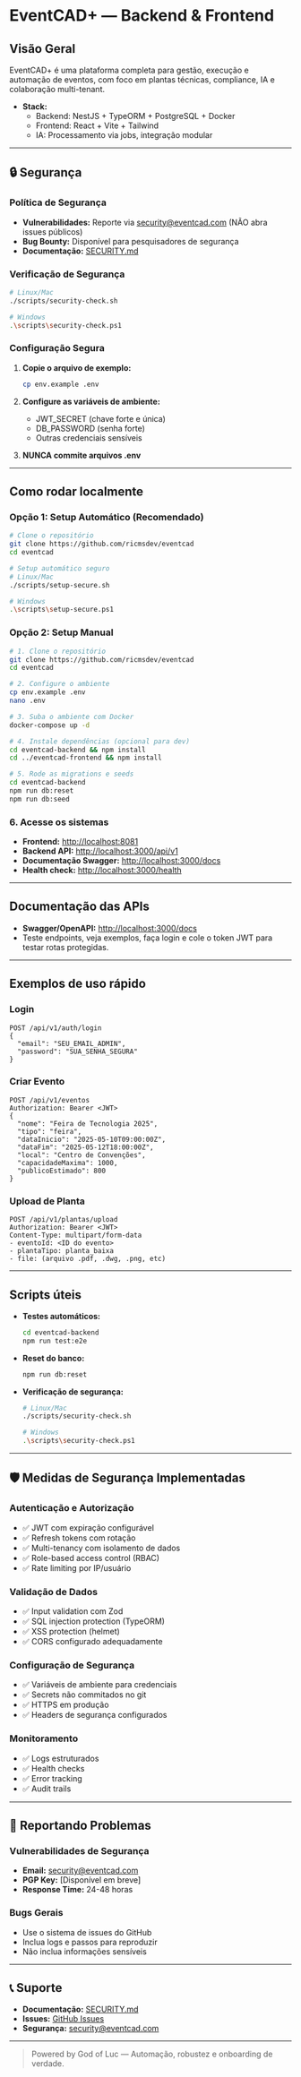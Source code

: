 # EventCAD+ — Backend & Frontend

## Visão Geral
EventCAD+ é uma plataforma completa para gestão, execução e automação de eventos, com foco em plantas técnicas, compliance, IA e colaboração multi-tenant.

- **Stack:**
  - Backend: NestJS + TypeORM + PostgreSQL + Docker
  - Frontend: React + Vite + Tailwind
  - IA: Processamento via jobs, integração modular

---

## 🔒 Segurança

### Política de Segurança
- **Vulnerabilidades:** Reporte via security@eventcad.com (NÃO abra issues públicos)
- **Bug Bounty:** Disponível para pesquisadores de segurança
- **Documentação:** [SECURITY.md](./SECURITY.md)

### Verificação de Segurança
```bash
# Linux/Mac
./scripts/security-check.sh

# Windows
.\scripts\security-check.ps1
```

### Configuração Segura
1. **Copie o arquivo de exemplo:**
   ```bash
   cp env.example .env
   ```

2. **Configure as variáveis de ambiente:**
   - JWT_SECRET (chave forte e única)
   - DB_PASSWORD (senha forte)
   - Outras credenciais sensíveis

3. **NUNCA commite arquivos .env**

---

## Como rodar localmente

### Opção 1: Setup Automático (Recomendado)
```sh
# Clone o repositório
git clone https://github.com/ricmsdev/eventcad
cd eventcad

# Setup automático seguro
# Linux/Mac
./scripts/setup-secure.sh

# Windows
.\scripts\setup-secure.ps1
```

### Opção 2: Setup Manual
```sh
# 1. Clone o repositório
git clone https://github.com/ricmsdev/eventcad
cd eventcad

# 2. Configure o ambiente
cp env.example .env
nano .env

# 3. Suba o ambiente com Docker
docker-compose up -d

# 4. Instale dependências (opcional para dev)
cd eventcad-backend && npm install
cd ../eventcad-frontend && npm install

# 5. Rode as migrations e seeds
cd eventcad-backend
npm run db:reset
npm run db:seed
```

### 6. Acesse os sistemas
- **Frontend:** [http://localhost:8081](http://localhost:8081)
- **Backend API:** [http://localhost:3000/api/v1](http://localhost:3000/api/v1)
- **Documentação Swagger:** [http://localhost:3000/docs](http://localhost:3000/docs)
- **Health check:** [http://localhost:3000/health](http://localhost:3000/health)

---

## Documentação das APIs
- **Swagger/OpenAPI:** [http://localhost:3000/docs](http://localhost:3000/docs)
- Teste endpoints, veja exemplos, faça login e cole o token JWT para testar rotas protegidas.

---

## Exemplos de uso rápido

### Login
```http
POST /api/v1/auth/login
{
  "email": "SEU_EMAIL_ADMIN",
  "password": "SUA_SENHA_SEGURA"
}
```

### Criar Evento
```http
POST /api/v1/eventos
Authorization: Bearer <JWT>
{
  "nome": "Feira de Tecnologia 2025",
  "tipo": "feira",
  "dataInicio": "2025-05-10T09:00:00Z",
  "dataFim": "2025-05-12T18:00:00Z",
  "local": "Centro de Convenções",
  "capacidadeMaxima": 1000,
  "publicoEstimado": 800
}
```

### Upload de Planta
```http
POST /api/v1/plantas/upload
Authorization: Bearer <JWT>
Content-Type: multipart/form-data
- eventoId: <ID do evento>
- plantaTipo: planta_baixa
- file: (arquivo .pdf, .dwg, .png, etc)
```

---

## Scripts úteis
- **Testes automáticos:**
  ```sh
  cd eventcad-backend
  npm run test:e2e
  ```
- **Reset do banco:**
  ```sh
  npm run db:reset
  ```
- **Verificação de segurança:**
  ```sh
  # Linux/Mac
  ./scripts/security-check.sh
  
  # Windows
  .\scripts\security-check.ps1
  ```

---

## 🛡️ Medidas de Segurança Implementadas

### Autenticação e Autorização
- ✅ JWT com expiração configurável
- ✅ Refresh tokens com rotação
- ✅ Multi-tenancy com isolamento de dados
- ✅ Role-based access control (RBAC)
- ✅ Rate limiting por IP/usuário

### Validação de Dados
- ✅ Input validation com Zod
- ✅ SQL injection protection (TypeORM)
- ✅ XSS protection (helmet)
- ✅ CORS configurado adequadamente

### Configuração de Segurança
- ✅ Variáveis de ambiente para credenciais
- ✅ Secrets não commitados no git
- ✅ HTTPS em produção
- ✅ Headers de segurança configurados

### Monitoramento
- ✅ Logs estruturados
- ✅ Health checks
- ✅ Error tracking
- ✅ Audit trails

---

## 🚨 Reportando Problemas

### Vulnerabilidades de Segurança
- **Email:** security@eventcad.com
- **PGP Key:** [Disponível em breve]
- **Response Time:** 24-48 horas

### Bugs Gerais
- Use o sistema de issues do GitHub
- Inclua logs e passos para reproduzir
- Não inclua informações sensíveis

---

## 📞 Suporte

- **Documentação:** [SECURITY.md](./SECURITY.md)
- **Issues:** [GitHub Issues](https://github.com/ricmsdev/eventcad/issues)
- **Segurança:** security@eventcad.com

---

> Powered by God of Luc — Automação, robustez e onboarding de verdade.